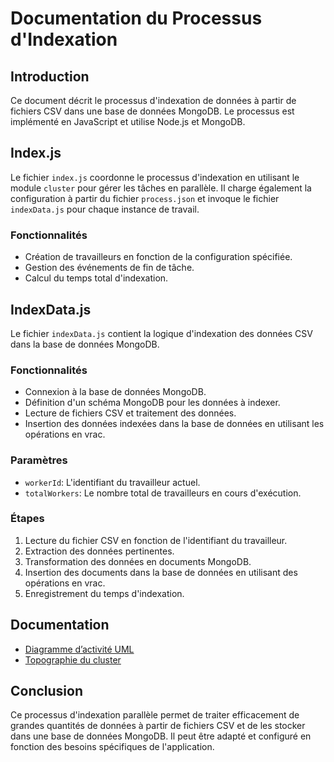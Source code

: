# Documentation du Processus d'Indexation

## Introduction
Ce document décrit le processus d'indexation de données à partir de fichiers CSV dans une base de données MongoDB. Le processus est implémenté en JavaScript et utilise Node.js et MongoDB.

## Index.js
Le fichier `index.js` coordonne le processus d'indexation en utilisant le module `cluster` pour gérer les tâches en parallèle. Il charge également la configuration à partir du fichier `process.json` et invoque le fichier `indexData.js` pour chaque instance de travail.

### Fonctionnalités
- Création de travailleurs en fonction de la configuration spécifiée.
- Gestion des événements de fin de tâche.
- Calcul du temps total d'indexation.

## IndexData.js
Le fichier `indexData.js` contient la logique d'indexation des données CSV dans la base de données MongoDB.

### Fonctionnalités
- Connexion à la base de données MongoDB.
- Définition d'un schéma MongoDB pour les données à indexer.
- Lecture de fichiers CSV et traitement des données.
- Insertion des données indexées dans la base de données en utilisant les opérations en vrac.

### Paramètres
- `workerId`: L'identifiant du travailleur actuel.
- `totalWorkers`: Le nombre total de travailleurs en cours d'exécution.

### Étapes
1. Lecture du fichier CSV en fonction de l'identifiant du travailleur.
2. Extraction des données pertinentes.
3. Transformation des données en documents MongoDB.
4. Insertion des documents dans la base de données en utilisant des opérations en vrac.
5. Enregistrement du temps d'indexation.

## Documentation
- [Diagramme d’activité UML](./documentation/uml.drawio.pdf)
- [Topographie du cluster](./documentation/topographie.drawio.pdf)

## Conclusion
Ce processus d'indexation parallèle permet de traiter efficacement de grandes quantités de données à partir de fichiers CSV et de les stocker dans une base de données MongoDB. Il peut être adapté et configuré en fonction des besoins spécifiques de l'application.

